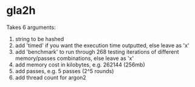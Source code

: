 # gla2h
Takes 6 arguments:
1) string to be hashed
2) add 'timed' if you want the execution time outputted, else leave as 'x'
3) add 'benchmark' to run through 268 testing iterations of different memory/passes combinations, else leave as 'x'
4) add memory cost in kilobytes, e.g. 262144 (256mb)
5) add passes, e.g. 5 passes (2^5 rounds)
6) add thread count for argon2